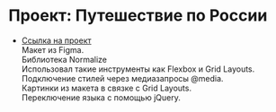 # Проект: Путешествие по России
 
 * [Ссылка на проект](https://github.com/RenatIbragimov1987/russian-travel.git)  
 Макет из Figma.  
 Библиотека Normalize  
 Использовал такие инструменты как Flexbox и Grid Layouts.  
 Подключение стилей через медиазапросы @media.  
 Картинки из макета в связке с Grid Layouts.  
 Переключение языка с помощью jQuery.
